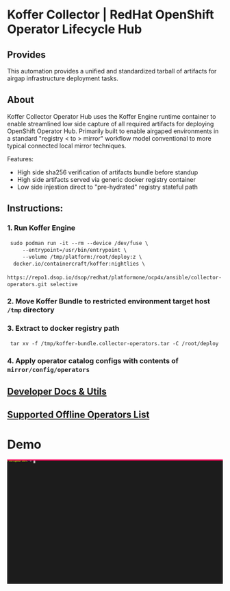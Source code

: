 # Koffer Collector | RedHat OpenShift Operator Lifecycle Hub
## Provides
This automation provides a unified and standardized tarball of artifacts for
airgap infrastructure deployment tasks.

## About
Koffer Collector Operator Hub uses the Koffer Engine runtime container to enable
streamlined low side capture of all required artifacts for deploying OpenShift 
Operator Hub. Primarily built to enable airgaped environments in a standard 
"registry < to > mirror" workflow model conventional to more typical connected 
local mirror techniques.

Features:
  - High side sha256 verification of artifacts bundle before standup
  - High side artifacts served via generic docker registry container
  - Low side injestion direct to "pre-hydrated" registry stateful path

## Instructions:
### 1. Run Koffer Engine
```
 sudo podman run -it --rm --device /dev/fuse \
     --entrypoint=/usr/bin/entrypoint \
     --volume /tmp/platform:/root/deploy:z \
  docker.io/containercraft/koffer:nightlies \
  https://repo1.dsop.io/dsop/redhat/platformone/ocp4x/ansible/collector-operators.git selective
```
### 2. Move Koffer Bundle to restricted environment target host `/tmp` directory
### 3. Extract to docker registry path
```
 tar xv -f /tmp/koffer-bundle.collector-operators.tar -C /root/deploy
```
### 4. Apply operator catalog configs with contents of `mirror/config/operators`
## [Developer Docs & Utils](./dev)
## [Supported Offline Operators List](https://access.redhat.com/articles/4740011)
# Demo
![bundle](./web/bundle.svg)
